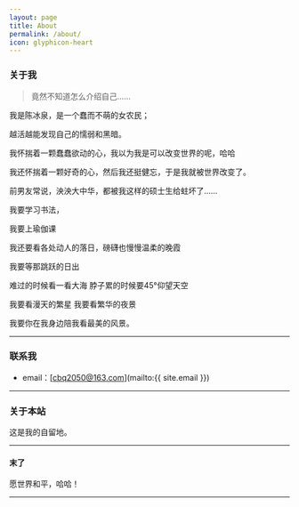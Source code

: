 ```yaml
---
layout: page
title: About
permalink: /about/
icon: glyphicon-heart
---
```


### 关于我

> 竟然不知道怎么介绍自己……

我是陈冰泉，是一个蠢而不萌的女农民；

越活越能发现自己的懦弱和黑暗。

我怀揣着一颗蠢蠢欲动的心，我以为我是可以改变世界的呢，哈哈

我还怀揣着一颗好奇的心，然后我还挺健忘，于是我就被世界改变了。

前男友常说，泱泱大中华，都被我这样的硕士生给蛀坏了……

我要学习书法，

我要上瑜伽课

我还要看各处动人的落日，磅礴也慢慢温柔的晚霞

我要等那跳跃的日出

难过的时候看一看大海 脖子累的时候要45°仰望天空

我要看漫天的繁星   我要看繁华的夜景

我要你在我身边陪我看最美的风景。



 

---

### 联系我

* email：[cbq2050@163.com](mailto:{{ site.email }})


---

### 关于本站   

这是我的自留地。

---

#### 末了

愿世界和平，哈哈！

---